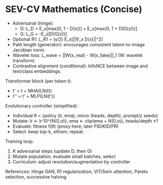 # SEV-CV Mathematics (Concise)

- Adversarial (hinge):
  - D: L_D = E_x[max(0, 1 - D(x))] + E_z[max(0, 1 + D(G(z)))]
  - G: L_G = -E_z[D(G(z))]
- Optional R1: L_R1 = (γ/2) E_x[||∇_x D(x)||^2]
- Path length (generator): encourages consistent latent-to-image Jacobian norm.
- Wavelet loss: L_wave = ||W(x_real) - W(x_fake)||_1 (W: wavelet transform)
- Contrastive alignment (conditional): InfoNCE between image and text/class embeddings.

Transformer block (per token t):
- t' = t + MHA(LN(t))
- t'' = t' + MLP(LN(t'))

Evolutionary controller (simplified):
- Individual θ = {policy (lr, ema), micro (heads, depth), prompt/z seeds}
- Mutate: lr ← lr·10^{N(0,σ)}, ema ← clip(ema + N(0,σ)), heads/depth ±1
- Evaluate: fitness f(θ) (proxy here; later FID/KID/PR)
- Select: keep top-k, elitism; repeat.

Training loop:
1) K adversarial steps (update D, then G)
2) Mutate population, evaluate small batches, select
3) Curriculum: adjust resolution/augmentation by controller

References: Hinge GAN, R1 regularization, ViT/Swin attention, Pareto selection, successive halving.